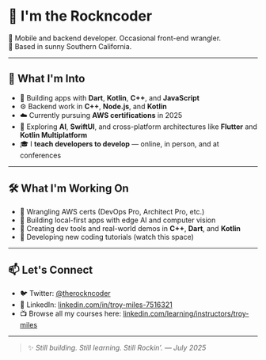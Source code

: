 # 👋 I'm the Rockncoder

🎸 Mobile and backend developer. Occasional front-end wrangler.  
📍 Based in sunny Southern California.

---

## 🔧 What I'm Into

- 📱 Building apps with **Dart**, **Kotlin**, **C++**, and **JavaScript**
- ⚙️ Backend work in **C++**, **Node.js**, and **Kotlin**
- ☁️ Currently pursuing **AWS certifications** in 2025
- 🧠 Exploring **AI**, **SwiftUI**, and cross-platform architectures like **Flutter** and **Kotlin Multiplatform**
- 🎓 I **teach developers to develop** — online, in person, and at conferences

---

## 🛠️ What I'm Working On

- 🔐 Wrangling AWS certs (DevOps Pro, Architect Pro, etc.)
- 🤖 Building local-first apps with edge AI and computer vision
- 🧱 Creating dev tools and real-world demos in **C++**, **Dart**, and **Kotlin**
- 🎥 Developing new coding tutorials (watch this space)

---

## 📫 Let's Connect

- 🐦 Twitter: [@therockncoder](https://twitter.com/therockncoder)
- 💼 LinkedIn: [linkedin.com/in/troy-miles-7516321](https://www.linkedin.com/in/troy-miles-7516321)
- 📺 Browse all my courses here: [linkedin.com/learning/instructors/troy-miles](https://www.linkedin.com/learning/instructors/troy-miles)

---

> ✨ *Still building. Still learning. Still Rockin’. — July 2025*
